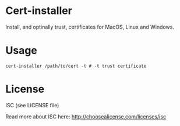 # Cert-installer

Install, and optinally trust, certificates for MacOS, Linux and Windows.

# Usage

    cert-installer /path/to/cert -t # -t trust certificate

# License

ISC (see LICENSE file)

Read more about ISC here: http://choosealicense.com/licenses/isc
